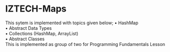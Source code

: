 # IZTECH-Maps
 This sytem is implemented with topics given below;
• HashMap<br />
• Abstract Data Types<br />
• Collections (HashMap, ArrayList)<br />
• Abstract Classes<br />
This is implemented as group of two for Programming Fundamentals Lesson
